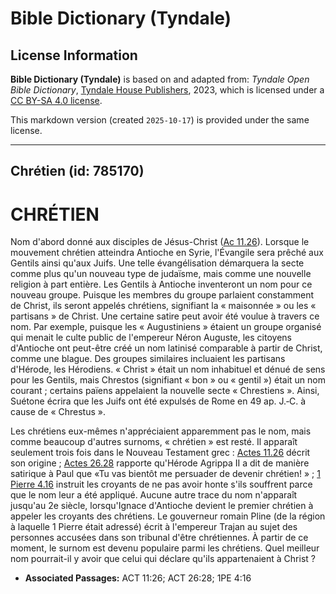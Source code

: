 # Bible Dictionary (Tyndale)

## License Information

**Bible Dictionary (Tyndale)** is based on and adapted from: _Tyndale Open Bible Dictionary_, [Tyndale House Publishers](https://tyndaleopenresources.com/), 2023, which is licensed under a [CC BY-SA 4.0 license](https://creativecommons.org/licenses/by-sa/4.0/legalcode.en).

This markdown version (created `2025-10-17`) is provided under the same license.



--------------------------------

## Chrétien (id: 785170)

CHRÉTIEN
========

Nom d'abord donné aux disciples de Jésus\-Christ ([Ac 11\.26](https://ref.ly/Acts11:26)). Lorsque le mouvement chrétien atteindra Antioche en Syrie, l'Évangile sera prêché aux Gentils ainsi qu'aux Juifs. Une telle évangélisation démarquera la secte comme plus qu'un nouveau type de judaïsme, mais comme une nouvelle religion à part entière. Les Gentils à Antioche inventeront un nom pour ce nouveau groupe. Puisque les membres du groupe parlaient constamment de Christ, ils seront appelés chrétiens, signifiant la « maisonnée » ou les « partisans » de Christ. Une certaine satire peut avoir été voulue à travers ce nom. Par exemple, puisque les « Augustiniens » étaient un groupe organisé qui menait le culte public de l'empereur Néron Auguste, les citoyens d'Antioche ont peut\-être créé un nom latinisé comparable à partir de Christ, comme une blague. Des groupes similaires incluaient les partisans d'Hérode, les Hérodiens. « Christ » était un nom inhabituel et dénué de sens pour les Gentils, mais Chrestos (signifiant « bon » ou « gentil ») était un nom courant ; certains païens appelaient la nouvelle secte « Chrestiens ». Ainsi, Suétone écrira que les Juifs ont été expulsés de Rome en 49 ap. J.‑C. à cause de « Chrestus ».

Les chrétiens eux\-mêmes n'appréciaient apparemment pas le nom, mais comme beaucoup d'autres surnoms, « chrétien » est resté. Il apparaît seulement trois fois dans le Nouveau Testament grec : [Actes 11\.26](https://ref.ly/Acts11:26) décrit son origine ; [Actes 26\.28](https://ref.ly/Acts26:28) rapporte qu'Hérode Agrippa II a dit de manière satirique à Paul que «Tu vas bientôt me persuader de devenir chrétien! » ; [1 Pierre 4\.16](https://ref.ly/1Pet4:16) instruit les croyants de ne pas avoir honte s'ils souffrent parce que le nom leur a été appliqué. Aucune autre trace du nom n'apparaît jusqu'au 2e siècle, lorsqu'Ignace d'Antioche devient le premier chrétien à appeler les croyants des chrétiens. Le gouverneur romain Pline (de la région à laquelle 1 Pierre était adressé) écrit à l'empereur Trajan au sujet des personnes accusées dans son tribunal d'être chrétiennes. À partir de ce moment, le surnom est devenu populaire parmi les chrétiens. Quel meilleur nom pourrait\-il y avoir que celui qui déclare qu'ils appartenaient à Christ ?

* **Associated Passages:** ACT 11:26; ACT 26:28; 1PE 4:16

